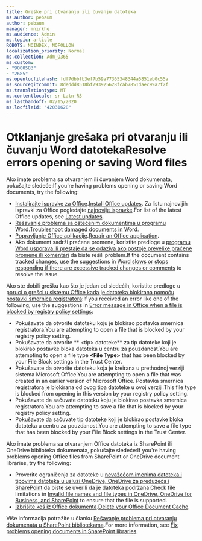 ```yaml
---
title: Greške pri otvaranju ili čuvanju datoteka
ms.author: pebaum
author: pebaum
manager: mnirkhe
ms.audience: Admin
ms.topic: article
ROBOTS: NOINDEX, NOFOLLOW
localization_priority: Normal
ms.collection: Adm_O365
ms.custom:
- "9000583"
- "2685"
ms.openlocfilehash: fdf7dbbfb3ef7b59a77365348344a5851eb0c55a
ms.sourcegitcommit: 8deddd8518bf793925628fcab7851daec99a7f2f
ms.translationtype: MT
ms.contentlocale: sr-Latn-RS
ms.lasthandoff: 02/15/2020
ms.locfileid: "42031628"
---
```

# <a name="resolve-errors-opening-or-saving-word-files"></a><span data-ttu-id="7fa5e-102">Otklanjanje grešaka pri otvaranju ili čuvanju Word datoteka</span><span class="sxs-lookup"><span data-stu-id="7fa5e-102">Resolve errors opening or saving Word files</span></span>

<span data-ttu-id="7fa5e-103">Ako imate problema sa otvaranjem ili čuvanjem Word dokumenata, pokušajte sledeće:</span><span class="sxs-lookup"><span data-stu-id="7fa5e-103">If you're having problems opening or saving Word documents, try the following:</span></span>

- <span data-ttu-id="7fa5e-104">[Instalirajte ispravke za Office](https://support.office.com/article/2ab296f3-7f03-43a2-8e50-46de917611c5).</span><span class="sxs-lookup"><span data-stu-id="7fa5e-104">[Install Office updates](https://support.office.com/article/2ab296f3-7f03-43a2-8e50-46de917611c5).</span></span> <span data-ttu-id="7fa5e-105">Za listu najnovijih ispravki za Office pogledajte [najnovije ispravke](https://docs.microsoft.com/officeupdates/office-updates-msi).</span><span class="sxs-lookup"><span data-stu-id="7fa5e-105">For list of the latest Office updates, see [Latest updates](https://docs.microsoft.com/officeupdates/office-updates-msi).</span></span>
- <span data-ttu-id="7fa5e-106">[Rešavanje problema sa oštećenim dokumentima u programu Word](https://docs.microsoft.com/office/troubleshoot/word/damaged-documents-in-word).</span><span class="sxs-lookup"><span data-stu-id="7fa5e-106">[Troubleshoot damaged documents in Word](https://docs.microsoft.com/office/troubleshoot/word/damaged-documents-in-word).</span></span>
- <span data-ttu-id="7fa5e-107">[Popravljanje Office aplikacije](https://support.office.com/Article/Repair-an-Office-application-7821d4b6-7c1d-4205-aa0e-a6b40c5bb88b).</span><span class="sxs-lookup"><span data-stu-id="7fa5e-107">[Repair an Office application](https://support.office.com/Article/Repair-an-Office-application-7821d4b6-7c1d-4205-aa0e-a6b40c5bb88b).</span></span>
- <span data-ttu-id="7fa5e-108">Ako dokument sadrži praćene promene, koristite predloge u [programu Word usporava ili prestaje da se odaziva ako postoje prevelike praćene promene ili komentari](https://docs.microsoft.com/en-us/office/troubleshoot/word/word-stops-responding) da biste rešili problem.</span><span class="sxs-lookup"><span data-stu-id="7fa5e-108">If the document contains tracked changes, use the suggestions in [Word slows or stops responding if there are excessive tracked changes or comments](https://docs.microsoft.com/en-us/office/troubleshoot/word/word-stops-responding) to resolve the issue.</span></span>

<span data-ttu-id="7fa5e-109">Ako ste dobili grešku kao što je jedan od sledećih, koristite predloge u [poruci o grešci u sistemu Office kada je datoteka blokirana pomoću postavki smernica registratora](https://docs.microsoft.com/office/troubleshoot/settings/file-blocked-in-office):</span><span class="sxs-lookup"><span data-stu-id="7fa5e-109">If you received an error like one of the following, use the suggestions in [Error message in Office when a file is blocked by registry policy settings](https://docs.microsoft.com/office/troubleshoot/settings/file-blocked-in-office):</span></span>

- <span data-ttu-id="7fa5e-110">Pokušavate da otvorite datoteku koju je blokirao postavka smernica registratora.</span><span class="sxs-lookup"><span data-stu-id="7fa5e-110">You are attempting to open a file that is blocked by your registry policy setting.</span></span>
- <span data-ttu-id="7fa5e-111">Pokušavate da otvorite \*\* \<tip\> datoteke\*\* za tip datoteke koji je blokirao postavke bloka datoteka u centru za pouzdanost.</span><span class="sxs-lookup"><span data-stu-id="7fa5e-111">You are attempting to open a file type **\<File Type\>** that has been blocked by your File Block settings in the Trust Center.</span></span>
- <span data-ttu-id="7fa5e-112">Pokušavate da otvorite datoteku koja je kreirana u prethodnoj verziji sistema Microsoft Office.</span><span class="sxs-lookup"><span data-stu-id="7fa5e-112">You are attempting to open a file that was created in an earlier version of Microsoft Office.</span></span> <span data-ttu-id="7fa5e-113">Postavka smernica registratora je blokirana od ovog tipa datoteke u ovoj verziji.</span><span class="sxs-lookup"><span data-stu-id="7fa5e-113">This file type is blocked from opening in this version by your registry policy setting.</span></span>
- <span data-ttu-id="7fa5e-114">Pokušavate da sačuvate datoteku koju je blokirao postavka smernica registratora.</span><span class="sxs-lookup"><span data-stu-id="7fa5e-114">You are attempting to save a file that is blocked by your registry policy setting.</span></span>
- <span data-ttu-id="7fa5e-115">Pokušavate da sačuvate tip datoteke koji je blokirao postavke bloka datoteka u centru za pouzdanost.</span><span class="sxs-lookup"><span data-stu-id="7fa5e-115">You are attempting to save a file type that has been blocked by your File Block settings in the Trust Center.</span></span>

<span data-ttu-id="7fa5e-116">Ako imate problema sa otvaranjem Office datoteka iz SharePoint ili OneDrive biblioteka dokumenata, pokušajte sledeće:</span><span class="sxs-lookup"><span data-stu-id="7fa5e-116">If you're having problems opening Office files from SharePoint or OneDrive document libraries, try the following:</span></span>

- <span data-ttu-id="7fa5e-117">Proverite ograničenja za datoteke u [nevažećom imenima datoteka i tipovima datoteka u usluzi OneDrive, OneDrive za preduzeća i SharePoint](https://support.office.com/article/64883a5d-228e-48f5-b3d2-eb39e07630fa) da biste se uverili da je datoteka podržana.</span><span class="sxs-lookup"><span data-stu-id="7fa5e-117">Check file limitations in [Invalid file names and file types in OneDrive, OneDrive for Business, and SharePoint](https://support.office.com/article/64883a5d-228e-48f5-b3d2-eb39e07630fa) to ensure that the file is supported.</span></span> 
- <span data-ttu-id="7fa5e-118">[Izbrišite keš iz Office dokumenta](https://support.office.com/article/b1d3765e-d71b-4bb8-99ca-acd22c42995d
).</span><span class="sxs-lookup"><span data-stu-id="7fa5e-118">[Delete your Office Document Cache](https://support.office.com/article/b1d3765e-d71b-4bb8-99ca-acd22c42995d
).</span></span> 

<span data-ttu-id="7fa5e-119">Više informacija potražite u članku [Rešavanje problema pri otvaranju dokumenata u SharePoint bibliotekama](https://support.office.com/article/31329fa1-4ad0-47fc-95d8-bb0c5b12a536).</span><span class="sxs-lookup"><span data-stu-id="7fa5e-119">For more information, see [Fix problems opening documents in SharePoint libraries](https://support.office.com/article/31329fa1-4ad0-47fc-95d8-bb0c5b12a536).</span></span>